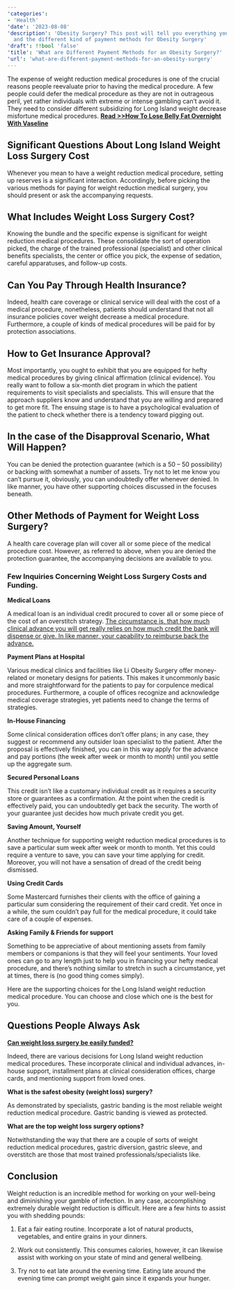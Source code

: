 ```yaml
---
'categories':
- 'Health'
'date': '2023-08-08'
'description': 'Obesity Surgery? This post will tell you everything you need to know
  and the different kind of payment methods for Obesity Surgery'
'draft': !!bool 'false'
'title': 'What are Different Payment Methods for an Obesity Surgery?'
'url': 'what-are-different-payment-methods-for-an-obesity-surgery'
---
```

 


The expense of weight reduction medical procedures is one of the crucial reasons people reevaluate prior to having the medical procedure. A few people could defer the medical procedure as they are not in outrageous peril, yet rather individuals with extreme or intense gambling can’t avoid it. They need to consider different subsidizing for Long Island weight decrease misfortune medical procedures. **[Read >>How To Lose Belly Fat Overnight With Vaseline](https://vitalmayfair.com/how-to-lose-belly-fat-overnight-with-vaseline/)**


**Significant Questions About Long Island Weight Loss Surgery Cost**
--------------------------------------------------------------------


Whenever you mean to have a weight reduction medical procedure, setting up reserves is a significant interaction. Accordingly, before picking the various methods for paying for weight reduction medical surgery, you should present or ask the accompanying requests.


**What Includes Weight Loss Surgery Cost?**
-------------------------------------------


Knowing the bundle and the specific expense is significant for weight reduction medical procedures. These consolidate the sort of operation picked, the charge of the trained professional (specialist) and other clinical benefits specialists, the center or office you pick, the expense of sedation, careful apparatuses, and follow-up costs.


**Can You Pay Through Health Insurance?**
-----------------------------------------


Indeed, health care coverage or clinical service will deal with the cost of a medical procedure, nonetheless, patients should understand that not all insurance policies cover weight decrease a medical procedure. Furthermore, a couple of kinds of medical procedures will be paid for by protection associations.


**How to Get Insurance Approval?**
----------------------------------


Most importantly, you ought to exhibit that you are equipped for hefty medical procedures by giving clinical affirmation (clinical evidence). You really want to follow a six-month diet program in which the patient requirements to visit specialists and specialists. This will ensure that the approach suppliers know and understand that you are willing and prepared to get more fit. The ensuing stage is to have a psychological evaluation of the patient to check whether there is a tendency toward pigging out.


**In the case of the Disapproval Scenario, What Will Happen?**
--------------------------------------------------------------


You can be denied the protection guarantee (which is a 50 – 50 possibility) or backing with somewhat a number of assets. Try not to let me know you can’t pursue it, obviously, you can undoubtedly offer whenever denied. In like manner, you have other supporting choices discussed in the focuses beneath.


**Other Methods of Payment for Weight Loss Surgery?**
-----------------------------------------------------


A health care coverage plan will cover all or some piece of the medical procedure cost. However, as referred to above, when you are denied the protection guarantee, the accompanying decisions are available to you.


### **Few Inquiries Concerning Weight Loss Surgery Costs and Funding.**


**Medical Loans**


A medical loan is an individual credit procured to cover all or some piece of the cost of an overstitch strategy. [The circumstance is, that how much clinical advance you will get really relies on how much credit the bank will dispense or give. In like manner, your capability to reimburse back the advance.](https://vitalmayfair.com/dr-shikha-singh-diet-plan-pdf/)


**Payment Plans at Hospital**


Various medical clinics and facilities like Li Obesity Surgery offer money-related or monetary designs for patients. This makes it uncommonly basic and more straightforward for the patients to pay for corpulence medical procedures. Furthermore, a couple of offices recognize and acknowledge medical coverage strategies, yet patients need to change the terms of strategies.


**In-House Financing**


Some clinical consideration offices don’t offer plans; in any case, they suggest or recommend any outsider loan specialist to the patient. After the proposal is effectively finished, you can in this way apply for the advance and pay portions (the week after week or month to month) until you settle up the aggregate sum.


**Secured Personal Loans**


This credit isn’t like a customary individual credit as it requires a security store or guarantees as a confirmation. At the point when the credit is effectively paid, you can undoubtedly get back the security. The worth of your guarantee just decides how much private credit you get.


**Saving Amount, Yourself**


Another technique for supporting weight reduction medical procedures is to save a particular sum week after week or month to month. Yet this could require a venture to save, you can save your time applying for credit. Moreover, you will not have a sensation of dread of the credit being dismissed.


**Using Credit Cards**


Some Mastercard furnishes their clients with the office of gaining a particular sum considering the requirement of their card credit. Yet once in a while, the sum couldn’t pay full for the medical procedure, it could take care of a couple of expenses.


**Asking Family & Friends for support**


Something to be appreciative of about mentioning assets from family members or companions is that they will feel your sentiments. Your loved ones can go to any length just to help you in financing your hefty medical procedure, and there’s nothing similar to stretch in such a circumstance, yet at times, there is (no good thing comes simply).


Here are the supporting choices for the Long Island weight reduction medical procedure. You can choose and close which one is the best for you.


Questions People Always Ask
---------------------------


[**Can weight loss surgery be easily funded?**](https://vitalmayfair.com/13-secrets-of-fast-weight-loss-for-women-revealed-weight-loss-for-women/)


Indeed, there are various decisions for Long Island weight reduction medical procedures. These incorporate clinical and individual advances, in-house support, installment plans at clinical consideration offices, charge cards, and mentioning support from loved ones.


**What is the safest obesity (weight loss) surgery?**


As demonstrated by specialists, gastric banding is the most reliable weight reduction medical procedure. Gastric banding is viewed as protected.


**What are the top weight loss surgery options?**


Notwithstanding the way that there are a couple of sorts of weight reduction medical procedures, gastric diversion, gastric sleeve, and overstitch are those that most trained professionals/specialists like.


**Conclusion**
--------------


Weight reduction is an incredible method for working on your well-being and diminishing your gamble of infection. In any case, accomplishing extremely durable weight reduction is difficult. Here are a few hints to assist you with shedding pounds:


1. Eat a fair eating routine. Incorporate a lot of natural products, vegetables, and entire grains in your dinners.


2. Work out consistently. This consumes calories, however, it can likewise assist with working on your state of mind and general wellbeing.


3. Try not to eat late around the evening time. Eating late around the evening time can prompt weight gain since it expands your hunger.



 







 


 



 


 








 








 



 


 


